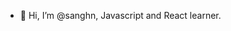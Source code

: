 - 👋  Hi, I’m @sanghn, Javascript and React learner.

<!---
sanghn/sanghn is a ✨ special ✨ repository because its `README.md` (this file) appears on your GitHub profile.
You can click the Preview link to take a look at your changes.
--->
